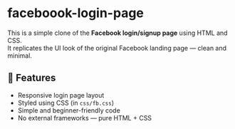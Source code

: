 # faceboook-login-page




This is a simple clone of the **Facebook login/signup page** using HTML and CSS.  
It replicates the UI look of the original Facebook landing page — clean and minimal.

## 🚀 Features

- Responsive login page layout
- Styled using CSS (in `css/fb.css`)
- Simple and beginner-friendly code
- No external frameworks — pure HTML + CSS
